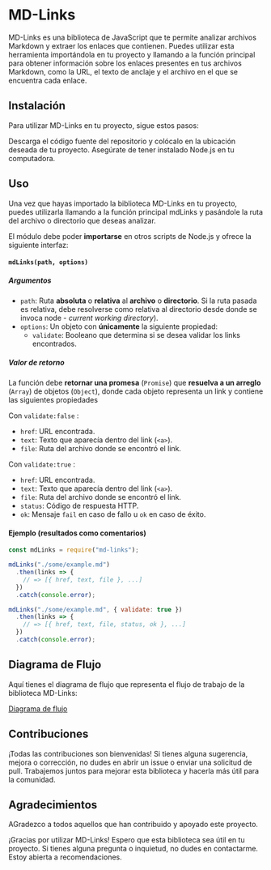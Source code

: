 # MD-Links
MD-Links es una biblioteca de JavaScript que te permite analizar archivos Markdown y extraer los enlaces que contienen. Puedes utilizar esta herramienta importándola en tu proyecto y llamando a la función principal para obtener información sobre los enlaces presentes en tus archivos Markdown, como la URL, el texto de anclaje y el archivo en el que se encuentra cada enlace.

## Instalación
Para utilizar MD-Links en tu proyecto, sigue estos pasos:

Descarga el código fuente del repositorio y colócalo en la ubicación deseada de tu proyecto. Asegúrate de tener instalado Node.js en tu computadora.

## Uso
Una vez que hayas importado la biblioteca MD-Links en tu proyecto, puedes utilizarla llamando a la función principal mdLinks y pasándole la ruta del archivo o directorio que deseas analizar.

El módulo debe poder **importarse** en otros scripts de Node.js y ofrece la siguiente interfaz:

#### `mdLinks(path, options)`

##### Argumentos

* `path`: Ruta **absoluta** o **relativa** al **archivo** o **directorio**.
Si la ruta pasada es relativa, debe resolverse como relativa al directorio
desde donde se invoca node - _current working directory_).
* `options`: Un objeto con **únicamente** la siguiente propiedad:
  - `validate`: Booleano que determina si se desea validar los links
    encontrados.

##### Valor de retorno

La función debe **retornar una promesa** (`Promise`) que **resuelva a un arreglo**
(`Array`) de objetos (`Object`), donde cada objeto representa un link y contiene
las siguientes propiedades

Con `validate:false` :

* `href`: URL encontrada.
* `text`: Texto que aparecía dentro del link (`<a>`).
* `file`: Ruta del archivo donde se encontró el link.

Con `validate:true` :

* `href`: URL encontrada.
* `text`: Texto que aparecía dentro del link (`<a>`).
* `file`: Ruta del archivo donde se encontró el link.
* `status`: Código de respuesta HTTP.
* `ok`: Mensaje `fail` en caso de fallo u `ok` en caso de éxito.

#### Ejemplo (resultados como comentarios)

```js
const mdLinks = require("md-links");

mdLinks("./some/example.md")
  .then(links => {
    // => [{ href, text, file }, ...]
  })
  .catch(console.error);

mdLinks("./some/example.md", { validate: true })
  .then(links => {
    // => [{ href, text, file, status, ok }, ...]
  })
  .catch(console.error);
```

## Diagrama de Flujo

Aquí tienes el diagrama de flujo que representa el flujo de trabajo de la biblioteca MD-Links:


[Diagrama de flujo](https://www.figma.com/file/hBVv2hkSjGWjkFCqHcfVvI/DIAGRAMA-MD-LINKS?type=design&node-id=2-9&mode=design&t=LHKZCYPtvI7uenKu-0)

## Contribuciones

¡Todas las contribuciones son bienvenidas! Si tienes alguna sugerencia, mejora o corrección, no dudes en abrir un issue o enviar una solicitud de pull. Trabajemos juntos para mejorar esta biblioteca y hacerla más útil para la comunidad.

## Agradecimientos

AGradezco a todos aquellos que han contribuido y apoyado este proyecto.

¡Gracias por utilizar MD-Links! Espero que esta biblioteca sea útil en tu proyecto. Si tienes alguna pregunta o inquietud, no dudes en contactarme. Estoy abierta a recomendaciones.
